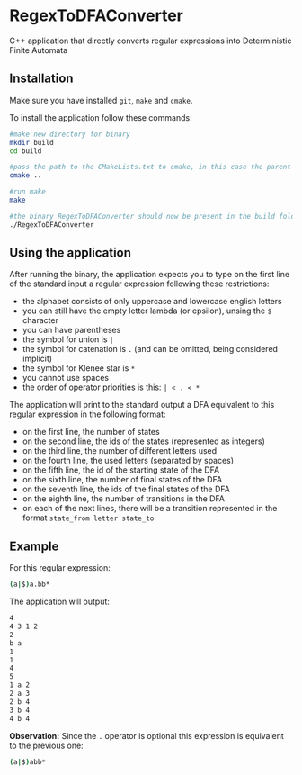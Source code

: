 # RegexToDFAConverter

C++ application that directly converts regular expressions into Deterministic Finite Automata

## Installation

Make sure you have installed `git`, `make` and `cmake`.

To install the application follow these commands:

```sh
#make new directory for binary
mkdir build
cd build

#pass the path to the CMakeLists.txt to cmake, in this case the parent directory of build
cmake ..

#run make
make

#the binary RegexToDFAConverter should now be present in the build folder and you can run it like this
./RegexToDFAConverter
```

## Using the application

After running the binary, the application expects you to type on the first line of the standard input a regular expression following these restrictions:

- the alphabet consists of only uppercase and lowercase english letters
- you can still have the empty letter lambda (or epsilon), unsing the `$` character
- you can have parentheses
- the symbol for union is `|`
- the symbol for catenation is `.` (and can be omitted, being considered implicit)
- the symbol for Klenee star is `*`
- you cannot use spaces
- the order of operator priorities is this: `| < . < *`

The application will print to the standard output a DFA equivalent to this regular expression in the following format:

- on the first line, the number of states
- on the second line, the ids of the states (represented as integers)
- on the third line, the number of different letters used
- on the fourth line, the used letters (separated by spaces)
- on the fifth line, the id of the starting state of the DFA
- on the sixth line, the number of final states of the DFA
- on the seventh line, the ids of the final states of the DFA
- on the eighth line, the number of transitions in the DFA
- on each of the next lines, there will be a transition represented in the format `state_from letter state_to`

## Example

For this regular expression:

```sh
(a|$)a.bb*  
```

The application will output:

```sh
4
4 3 1 2 
2
b a 
1
1
4 
5
1 a 2
2 a 3
2 b 4
3 b 4
4 b 4
```

**Observation:** Since the `.` operator is optional this expression is equivalent to the previous one:

```sh
(a|$)abb*
```
